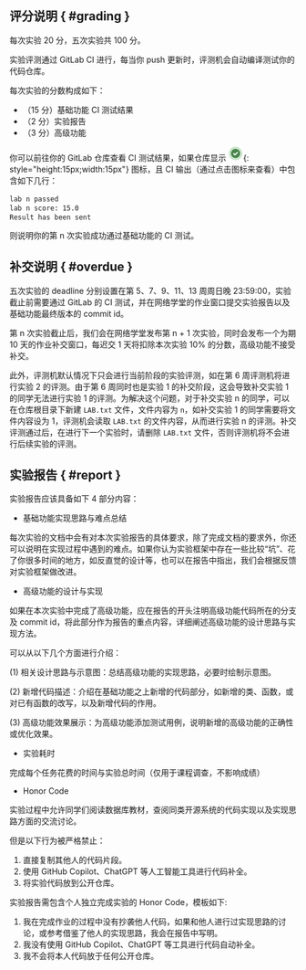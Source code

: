 ## 评分说明 { #grading }

每次实验 20 分，五次实验共 100 分。

实验评测通过 GitLab CI 进行，每当你 push 更新时，评测机会自动编译测试你的代码仓库。

每次实验的分数构成如下：

-   （15 分）基础功能 CI 测试结果
-   （2 分）实验报告
-   （3 分）高级功能

你可以前往你的 GitLab 仓库查看 CI 测试结果，如果仓库显示 ![](pics/gitlab-success.png){: style="height:15px;width:15px"} 图标，且 CI 输出（通过点击图标来查看）中包含如下几行：

```
lab n passed
lab n score: 15.0
Result has been sent
```

则说明你的第 n 次实验成功通过基础功能的 CI 测试。

## 补交说明 { #overdue }

五次实验的 deadline 分别设置在第 5、7、9、11、13 周周日晚 23:59:00，实验截止前需要通过 GitLab 的 CI 测试，并在网络学堂的作业窗口提交实验报告以及基础功能最终版本的 commit id。

第 n 次实验截止后，我们会在网络学堂发布第 n + 1 次实验，同时会发布一个为期 10 天的作业补交窗口，每迟交 1 天将扣除本次实验 10% 的分数，高级功能不接受补交。

此外，评测机默认情况下只会进行当前阶段的实验评测，如在第 6 周评测机将进行实验 2 的评测。由于第 6 周同时也是实验 1 的补交阶段，这会导致补交实验 1 的同学无法进行实验 1 的评测。为解决这个问题，对于补交实验 n 的同学，可以在仓库根目录下新建 `LAB.txt` 文件，文件内容为 `n`，如补交实验 1 的同学需要将文件内容设为 1，评测机会读取 `LAB.txt` 的文件内容，从而进行实验 n 的评测。补交评测通过后，在进行下一个实验时，请删除 `LAB.txt` 文件，否则评测机将不会进行后续实验的评测。

## 实验报告 { #report }

实验报告应该具备如下 4 部分内容：

-   基础功能实现思路与难点总结

每次实验的文档中会有对本次实验报告的具体要求，除了完成文档的要求外，你还可以说明在实现过程中遇到的难点。如果你认为实验框架中存在一些比较“坑”、花了你很多时间的地方，如反直觉的设计等，也可以在报告中指出，我们会根据反馈对实验框架做改进。

-   高级功能的设计与实现

如果在本次实验中完成了高级功能，应在报告的开头注明高级功能代码所在的分支及 commit id，将此部分作为报告的重点内容，详细阐述高级功能的设计思路与实现方法。

可以从以下几个方面进行介绍：

(1) 相关设计思路与示意图：总结高级功能的实现思路，必要时绘制示意图。

(2) 新增代码描述：介绍在基础功能之上新增的代码部分，如新增的类、函数，或对已有函数的改写，以及新增代码的作用。

(3) 高级功能效果展示：为高级功能添加测试用例，说明新增的高级功能的正确性或优化效果。

-   实验耗时

完成每个任务花费的时间与实验总时间（仅用于课程调查，不影响成绩）

-   Honor Code

实验过程中允许同学们阅读数据库教材，查阅同类开源系统的代码实现以及实现思路方面的交流讨论。

但是以下行为被严格禁止：

1. 直接复制其他人的代码片段。
2. 使用 GitHub Copilot、ChatGPT 等人工智能工具进行代码补全。
3. 将实验代码放到公开仓库。

实验报告需包含个人独立完成实验的 Honor Code，模板如下:

1. 我在完成作业的过程中没有抄袭他人代码，如果和他人进行过实现思路的讨论，或参考借鉴了他人的实现思路，我会在报告中写明。
2. 我没有使用 GitHub Copilot、ChatGPT 等工具进行代码自动补全。
3. 我不会将本人代码放于任何公开仓库。

